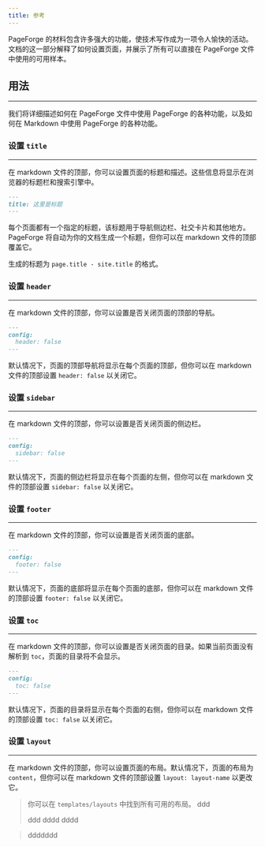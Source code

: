```yaml
---
title: 参考
---
```


PageForge 的材料包含许多强大的功能，使技术写作成为一项令人愉快的活动。文档的这一部分解释了如何设置页面，并展示了所有可以直接在 PageForge 文件中使用的可用样本。

## 用法

---

我们将详细描述如何在 PageForge 文件中使用 PageForge 的各种功能，以及如何在 Markdown 中使用 PageForge 的各种功能。

### 设置 `title`

---

在 markdown 文件的顶部，你可以设置页面的标题和描述。这些信息将显示在浏览器的标题栏和搜索引擎中。
    
```markdown
---
title: 这里是标题
---
```

每个页面都有一个指定的标题，该标题用于导航侧边栏、社交卡片和其他地方。PageForge 将自动为你的文档生成一个标题，但你可以在 markdown 文件的顶部覆盖它。

生成的标题为 `page.title - site.title` 的格式。

### 设置 `header`

---

在 markdown 文件的顶部，你可以设置是否关闭页面的顶部的导航。

```markdown
---
config:
  header: false
---
```

默认情况下，页面的顶部导航将显示在每个页面的顶部，但你可以在 markdown 文件的顶部设置 `header: false` 以关闭它。

### 设置 `sidebar`

---

在 markdown 文件的顶部，你可以设置是否关闭页面的侧边栏。

```markdown
---
config:
  sidebar: false
---
```

默认情况下，页面的侧边栏将显示在每个页面的左侧，但你可以在 markdown 文件的顶部设置 `sidebar: false` 以关闭它。    

### 设置 `footer`

---

在 markdown 文件的顶部，你可以设置是否关闭页面的底部。

```markdown
---
config:
  footer: false
---
```

默认情况下，页面的底部将显示在每个页面的底部，但你可以在 markdown 文件的顶部设置 `footer: false` 以关闭它。

### 设置 `toc`

---

在 markdown 文件的顶部，你可以设置是否关闭页面的目录。如果当前页面没有解析到 `toc`，页面的目录将不会显示。

```markdown
---
config:
  toc: false
---
```

默认情况下，页面的目录将显示在每个页面的右侧，但你可以在 markdown 文件的顶部设置 `toc: false` 以关闭它。

### 设置 `layout`

---

在 markdown 文件的顶部，你可以设置页面的布局。默认情况下，页面的布局为 `content`，但你可以在 markdown 文件的顶部设置 `layout: layout-name` 以更改它。

> 你可以在 `templates/layouts` 中找到所有可用的布局。
> ddd
> 
> ddd
> dddd
> dddd

> ddddddd